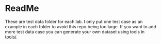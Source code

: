 # ReadMe
These are test data folder for each lab. I only put one test case as an example in each folder to avoid this repo being too large. If you want to add more test data case you can generate your own dataset using tools in [tools/](../tools).